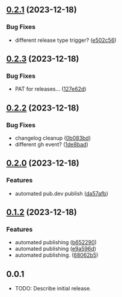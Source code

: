 ## [0.2.1](https://github.com/patrickhammond/patrick_util/compare/v0.2.0...v0.2.1) (2023-12-18)


### Bug Fixes

* different release type trigger? ([e502c56](https://github.com/patrickhammond/patrick_util/commit/e502c5662cd93831a2ec74527c83e96ae1a5034c))

## [0.2.3](https://github.com/patrickhammond/patrick_util/compare/v0.2.2...v0.2.3) (2023-12-18)


### Bug Fixes

* PAT for releases... ([127e62d](https://github.com/patrickhammond/patrick_util/commit/127e62db05508ff213cb6e38003518ffe716ce80))

## [0.2.2](https://github.com/patrickhammond/patrick_util/compare/v0.2.1...v0.2.2) (2023-12-18)


### Bug Fixes

* changelog cleanup ([0b083bd](https://github.com/patrickhammond/patrick_util/commit/0b083bdbed5f1c354ee570e6a33b4518bd397de1))
* different gh event? ([1de8bad](https://github.com/patrickhammond/patrick_util/commit/1de8bad0ca52bd399684d1d5f2e3daae8666e4de))

## [0.2.0](https://github.com/patrickhammond/patrick_util/compare/v0.1.2...v0.2.0) (2023-12-18)


### Features

* automated pub.dev publish ([da57afb](https://github.com/patrickhammond/patrick_util/commit/da57afb8363316e24b7350fff0f3a89b6d4371d0))

## [0.1.2](https://github.com/patrickhammond/patrick_util/compare/v0.1.0...v0.1.2) (2023-12-18)


### Features

* automated publishing ([b652290](https://github.com/patrickhammond/patrick_util/commit/b6522907cb6bcbdff1024cb399987e5c40eeef8b))
* automated publishing ([e9a596d](https://github.com/patrickhammond/patrick_util/commit/e9a596ddaa15b404c11bd642267e5b80c85f1d5c))
* automated publishing. ([68062b5](https://github.com/patrickhammond/patrick_util/commit/68062b59afd7bbd365a87eb46545a0fe685c9035))

## 0.0.1

* TODO: Describe initial release.

